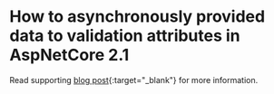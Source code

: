 # How to asynchronously provided data to validation attributes in AspNetCore 2.1

Read supporting [blog post](https://rossjayjones.github.io/dotnetcore/aspnetcore/mvc/dotnet/2018/09/09/injecting-services-into-validation-attributes-aspnetcore.html){:target="_blank"} for more information.